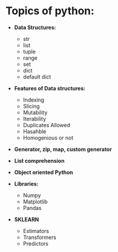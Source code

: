 # Topics of python:

* **Data Structures:**
	- str
	- list
	- tuple
	- range
	- set
	- dict
	- default dict
* **Features of Data structures:**
	- Indexing
	- Slicing
	- Mutability
	- Iterability
	- Duplicates Allowed
	- Hasahble
	- Homogenious or not
* **Generator, zip, map, custom generator**
* **List comprehension**
* **Object oriented Python**
* **Libraries:**  
	- Numpy
	- Matplotlib
	- Pandas


* **SKLEARN**  
	- Estimators
	- Transformers
	- Predictors